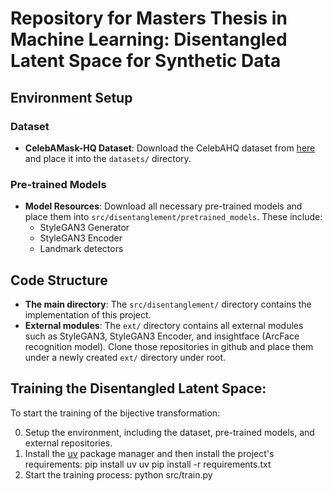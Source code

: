 # Repository for Masters Thesis in Machine Learning: Disentangled Latent Space for Synthetic Data

## Environment Setup

### Dataset
- **CelebAMask-HQ Dataset**: Download the CelebAHQ dataset from [here](https://github.com/switchablenorms/CelebAMask-HQ) and place it into the `datasets/` directory.

### Pre-trained Models
- **Model Resources**: Download all necessary pre-trained models and place them into `src/disentanglement/pretrained_models`. These include:
  - StyleGAN3 Generator
  - StyleGAN3 Encoder
  - Landmark detectors

## Code Structure
- **The main directory**: The `src/disentanglement/` directory contains the implementation of this project.
- **External modules**: The `ext/` directory contains all external modules such as StyleGAN3, StyleGAN3 Encoder, and insightface (ArcFace recognition model). Clone those repositories in github and place them under a newly created `ext/` directory under root.

## Training the Disentangled Latent Space:
To start the training of the bijective transformation:

0. Setup the environment, including the dataset, pre-trained models, and external repositories.
1. Install the [uv](https://github.com/astral-sh/uv) package manager and then install the project's requirements:
   pip install uv
   uv pip install -r requirements.txt
2. Start the training process:
    python src/train.py

